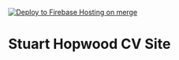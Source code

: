 
[![Deploy to Firebase Hosting on merge](https://github.com/hopwoods/Stuart-Hopwood-CV-Site-Firebase/actions/workflows/firebase-hosting-merge.yml/badge.svg?branch=main)](https://github.com/hopwoods/Stuart-Hopwood-CV-Site-Firebase/actions/workflows/firebase-hosting-merge.yml)

# Stuart Hopwood CV Site
